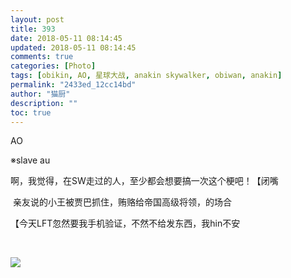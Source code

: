 ```yaml
---
layout: post
title: 393
date: 2018-05-11 08:14:45
updated: 2018-05-11 08:14:45
comments: true
categories: [Photo]
tags: [obikin, AO, 星球大战, anakin skywalker, obiwan, anakin]
permalink: "2433ed_12cc14bd"
author: "猫厨"
description: ""
toc: true
---
```


<p>AO</p> 
<p>※slave au</p> 
<p>啊，我觉得，在SW走过的人，至少都会想要搞一次这个梗吧！【闭嘴<br /></p> 
<p>&nbsp;亲友说的小王被贾巴抓住，贿赂给帝国高级将领，的场合</p> 
<p>【今天LFT忽然要我手机验证，不然不给发东西，我hin不安</p> 
<p><br /></p>

![](/img/img_cVZNdzJtQk9JV2RVY1pDeTZicVBoeXJ0Uks1aVcveU43aUhvcjVoY1ViaW9xWDdHaGtLTXhRPT0.jpg)